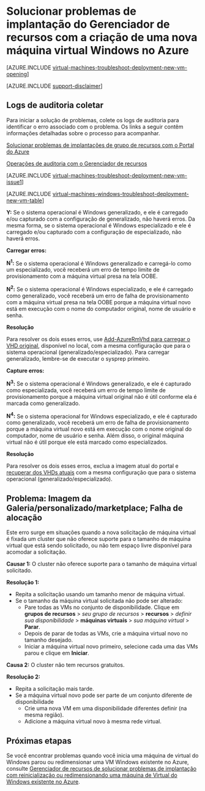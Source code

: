 <properties
   pageTitle="Solucionar problemas de implantação de máquina virtual do Windows-RM | Microsoft Azure"
   description="Solucionar problemas de implantação do Gerenciador de recursos quando você cria uma nova máquina virtual Windows no Azure"
   services="virtual-machines-windows, azure-resource-manager"
   documentationCenter=""
   authors="JiangChen79"
   manager="felixwu"
   editor=""
   tags="top-support-issue, azure-resource-manager"/>

<tags
  ms.service="virtual-machines-windows"
  ms.workload="na"
  ms.tgt_pltfrm="vm-windows"
  ms.devlang="na"
  ms.topic="article"
  ms.date="09/09/2016"
  ms.author="cjiang"/>

# <a name="troubleshoot-resource-manager-deployment-issues-with-creating-a-new-windows-virtual-machine-in-azure"></a>Solucionar problemas de implantação do Gerenciador de recursos com a criação de uma nova máquina virtual Windows no Azure

[AZURE.INCLUDE [virtual-machines-troubleshoot-deployment-new-vm-opening](../../includes/virtual-machines-troubleshoot-deployment-new-vm-opening-include.md)]

[AZURE.INCLUDE [support-disclaimer](../../includes/support-disclaimer.md)]

## <a name="collect-audit-logs"></a>Logs de auditoria coletar

Para iniciar a solução de problemas, colete os logs de auditoria para identificar o erro associado com o problema. Os links a seguir contêm informações detalhadas sobre o processo para acompanhar.

[Solucionar problemas de implantações de grupo de recursos com o Portal do Azure](../resource-manager-troubleshoot-deployments-portal.md)

[Operações de auditoria com o Gerenciador de recursos](../resource-group-audit.md)

[AZURE.INCLUDE [virtual-machines-troubleshoot-deployment-new-vm-issue1](../../includes/virtual-machines-troubleshoot-deployment-new-vm-issue1-include.md)]

[AZURE.INCLUDE [virtual-machines-windows-troubleshoot-deployment-new-vm-table](../../includes/virtual-machines-windows-troubleshoot-deployment-new-vm-table.md)]

**Y:** Se o sistema operacional é Windows generalizado, e ele é carregado e/ou capturado com a configuração de generalizado, não haverá erros. Da mesma forma, se o sistema operacional é Windows especializado e ele é carregado e/ou capturado com a configuração de especializado, não haverá erros.

**Carregar erros:**

**N<sup>1</sup>:** Se o sistema operacional é Windows generalizado e carregá-lo como um especializado, você receberá um erro de tempo limite de provisionamento com a máquina virtual presa na tela OOBE.

**N<sup>2</sup>:** Se o sistema operacional é Windows especializado, e ele é carregado como generalizado, você receberá um erro de falha de provisionamento com a máquina virtual presa na tela OOBE porque a máquina virtual novo está em execução com o nome do computador original, nome de usuário e senha.

**Resolução**

Para resolver os dois esses erros, use [Add-AzureRmVhd para carregar o VHD original](https://msdn.microsoft.com/library/mt603554.aspx), disponível no local, com a mesma configuração que para o sistema operacional (generalizado/especializado). Para carregar generalizado, lembre-se de executar o sysprep primeiro.

**Capture erros:**

**N<sup>3</sup>:** Se o sistema operacional é Windows generalizado, e ele é capturado como especializada, você receberá um erro de tempo limite de provisionamento porque a máquina virtual original não é útil conforme ela é marcada como generalizado.

**N<sup>4</sup>:** Se o sistema operacional for Windows especializado, e ele é capturado como generalizado, você receberá um erro de falha de provisionamento porque a máquina virtual novo está em execução com o nome original do computador, nome de usuário e senha. Além disso, o original máquina virtual não é útil porque ele está marcado como especializados.

**Resolução**

Para resolver os dois esses erros, exclua a imagem atual do portal e [recuperar dos VHDs atuais](virtual-machines-windows-vhd-copy.md) com a mesma configuração que para o sistema operacional (generalizado/especializado).

## <a name="issue-customgallerymarketplace-image-allocation-failure"></a>Problema: Imagem da Galeria/personalizado/marketplace; Falha de alocação
Este erro surge em situações quando a nova solicitação de máquina virtual é fixada um cluster que não oferece suporte para o tamanho de máquina virtual que está sendo solicitado, ou não tem espaço livre disponível para acomodar a solicitação.

**Causar 1:** O cluster não oferece suporte para o tamanho de máquina virtual solicitado.

**Resolução 1:**

- Repita a solicitação usando um tamanho menor de máquina virtual.
- Se o tamanho da máquina virtual solicitada não pode ser alterado:
  - Pare todas as VMs no conjunto de disponibilidade.
  Clique em **grupos de recursos** > *seu grupo de recursos* > **recursos** > *definir sua disponibilidade* > **máquinas virtuais** > *sua máquina virtual* > **Parar**.
  - Depois de parar de todas as VMs, crie a máquina virtual novo no tamanho desejado.
  - Iniciar a máquina virtual novo primeiro, selecione cada uma das VMs parou e clique em **Iniciar**.

**Causa 2:** O cluster não tem recursos gratuitos.

**Resolução 2:**

- Repita a solicitação mais tarde.
- Se a máquina virtual novo pode ser parte de um conjunto diferente de disponibilidade
  - Crie uma nova VM em uma disponibilidade diferentes definir (na mesma região).
  - Adicione a máquina virtual novo à mesma rede virtual.

## <a name="next-steps"></a>Próximas etapas
Se você encontrar problemas quando você inicia uma máquina de virtual do Windows parou ou redimensionar uma VM Windows existente no Azure, consulte [Gerenciador de recursos de solucionar problemas de implantação com reinicialização ou redimensionando uma máquina de Virtual do Windows existente no Azure](virtual-machines-windows-restart-resize-error-troubleshooting.md).
